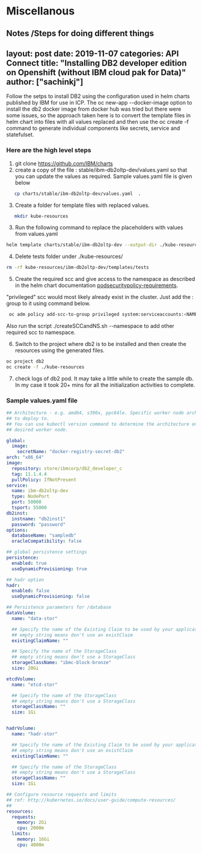 # Miscellanous
Notes /Steps for doing different things
---
layout: post
date: 2019-11-07 
categories: API Connect
title: "Installing DB2 developer edition on Openshift (without IBM cloud pak for Data)"
author: ["sachinkj"]
---
Follow the setps to install DB2 using the configuration used in helm charts published by IBM for use in ICP.
The oc new-app --docker-image option to install the db2 docker image from docker hub was tried but there were some issues, 
so the approach taken here is to convert the template files in helm chart into files with all values replaced and then use
the oc create -f  command to generate individual components like secrets, service and statefulset. 

<!--more-->
### Here are the high level steps
1. git clone https://github.com/IBM/charts
2. create a copy of the file : stable/ibm-db2oltp-dev/values.yaml  so that you can update the values as required. 
   Sample values.yaml file is given below
```bash
   cp charts/stable/ibm-db2oltp-dev/values.yaml  .
```
3. Create a folder for template files with replaced values.
```bash
   mkdir kube-resources
```
3. Run the following command to replace the placeholders with values from values.yaml
```bash
helm template charts/stable/ibm-db2oltp-dev --output-dir ./kube-resources/  --values ./values.yaml  --name db2-release
```
4. Delete tests folder under ./kube-resources/
```bash
rm -rf kube-resources/ibm-db2oltp-dev/templates/tests
```
5. Create the required scc and give access to the namespace as described in the helm chart documentation [podsecuritypolicy-requirements](https://github.com/IBM/charts/tree/master/stable/ibm-db2oltp-dev#podsecuritypolicy-requirements).

"privileged" scc would most likely already exist in the cluster. Just add  the <namespace>:<serviceaccounts> group to it using 
command below. 

```bash
 oc adm policy add-scc-to-group privileged system:serviceaccounts:<NAMESPACE>
```
Also run the script ./createSCCandNS.sh --namespace <NAMESPACE>  to add other required scc to namespace.

6. Switch to the project where db2 is to be installed  and then create the resources using the generated files.
```bash
oc project db2
oc create -f ./kube-resources
```

7. check logs of db2 pod. It may take a little while to create the sample db. In my case it took 20+ mins for all the 
initialization activities to complete.

### Sample values.yaml file


```yaml
## Architecture - e.g. amd64, s390x, ppc64le. Specific worker node architecture
## to deploy to.
## You can use kubectl version command to determine the architecture on the
## desired worker node.

global:
  image:
    secretName: "docker-registry-secret-db2"
arch: "x86_64"
image:
  repository: store/ibmcorp/db2_developer_c
  tag: 11.1.4.4
  pullPolicy: IfNotPresent
service:
  name: ibm-db2oltp-dev
  type: NodePort
  port: 50000
  tsport: 55000
db2inst:
  instname: "db2inst1"
  password: "password"
options:
  databaseName: "sampledb"
  oracleCompatibility: false

## global persistence settings
persistence:
  enabled: true
  useDynamicProvisioning: true

## hadr option
hadr:
  enabled: false
  useDynamicProvisioning: false

## Persistence parameters for /database
dataVolume:
  name: "data-stor"

  ## Specify the name of the Existing Claim to be used by your application
  ## empty string means don't use an existClaim
  existingClaimName: ""

  ## Specify the name of the StorageClass
  ## empty string means don't use a StorageClass
  storageClassName: "ibmc-block-bronze"
  size: 20Gi

etcdVolume:
  name: "etcd-stor"

  ## Specify the name of the StorageClass
  ## empty string means don't use a StorageClass
  storageClassName: ""
  size: 1Gi


hadrVolume:
  name: "hadr-stor"

  ## Specify the name of the Existing Claim to be used by your application
  ## empty string means don't use an existClaim
  existingClaimName: ""

  ## Specify the name of the StorageClass
  ## empty string means don't use a StorageClass
  storageClassName: ""
  size: 1Gi

## Configure resource requests and limits
## ref: http://kubernetes.io/docs/user-guide/compute-resources/
##
resources:
  requests:
    memory: 2Gi
    cpu: 2000m
  limits:
    memory: 16Gi
    cpu: 4000m
````
